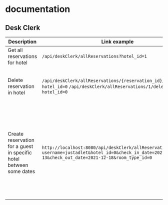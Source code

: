 # documentation

## Desk Clerk
| Description | Link example | Params | Method |
|-------------|--------------|----------|:------:|
| Get all reservations for hotel | `/api/deskClerk/allReservations?hotel_id=1` | hotel_id - integer, required = true | `GET` |
| Delete reservation in hotel | `/api/deskClerk/allReservations/{reservation_id}/delete?hotel_id=0`  `/api/deskClerk/allReservations/1/delete?hotel_id=0` | hotel_id - integer, required = true  reservation_id - integer, required = true | `POST` |
| Create reservation for a guest in specific hotel between some dates | `http://localhost:8080/api/deskClerk/allReservations/create?username=justadlet&hotel_id=0&check_in_date=2021-12-13&check_out_date=2021-12-18&room_type_id=0` | username - String  hotel_id - integer  check_in_date - String, format: `yyyy-MM-dd`  check_out_date - String, format: `yyyy-MM-dd`  room_type_id - integer, type of room in hotel_id | `Post` |
